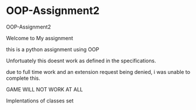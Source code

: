 # OOP-Assignment2

OOP-Assignment2

Welcome to My assignment

this is a python assignment using OOP

Unfortuately this doesnt work as defined in the specifications.

due to full time work and an extension request being denied, i was unable to complete this.

GAME WILL NOT WORK AT ALL

Implentations of classes set
